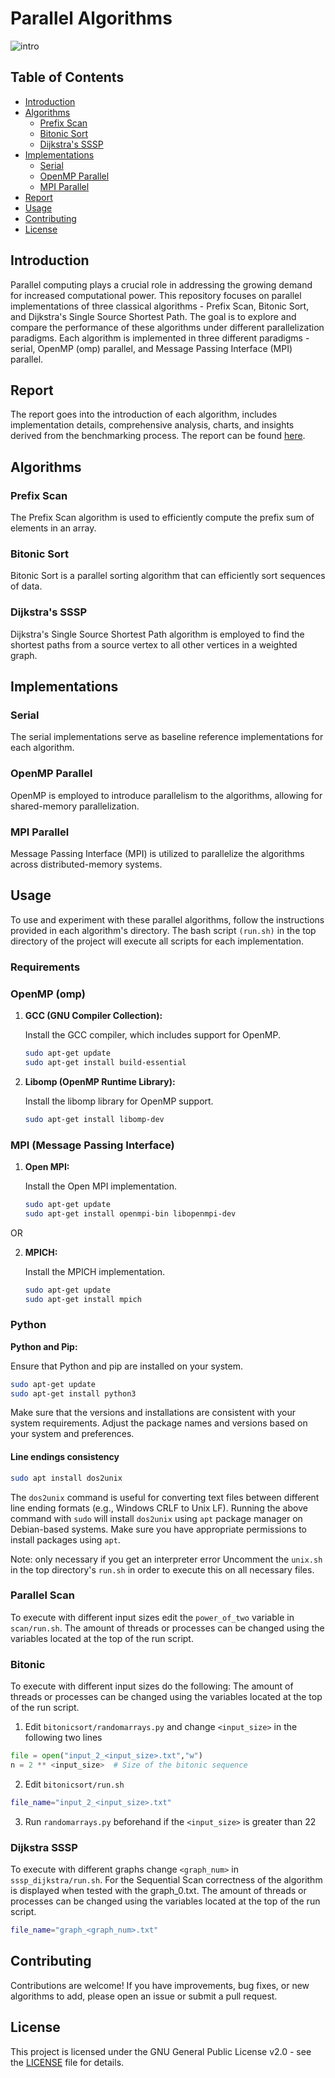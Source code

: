 # Parallel Algorithms 

![intro](https://github.com/SahilDinanath/parallel_algorithms/assets/46680594/b782e609-dfdb-4c19-b020-b78222e51618)


## Table of Contents
- [Introduction](#introduction)
- [Algorithms](#algorithms)
  - [Prefix Scan](#prefix-scan)
  - [Bitonic Sort](#bitonic-sort)
  - [Dijkstra's SSSP](#dijkstras-sssp)
- [Implementations](#implementations)
  - [Serial](#serial)
  - [OpenMP Parallel](#openmp-parallel)
  - [MPI Parallel](#mpi-parallel)
- [Report](#report)
- [Usage](#usage)
- [Contributing](#contributing)
- [License](#license)

## Introduction

Parallel computing plays a crucial role in addressing the growing demand for increased computational power. This repository focuses on parallel implementations of three classical algorithms - Prefix Scan, Bitonic Sort, and Dijkstra's Single Source Shortest Path. The goal is to explore and compare the performance of these algorithms under different parallelization paradigms. Each algorithm is implemented in three different paradigms - serial, OpenMP (omp) parallel, and Message Passing Interface (MPI) parallel. 

## Report
The report goes into the introduction of each algorithm, includes implementation details, comprehensive analysis, charts, and insights derived from the benchmarking process. The report can be found [here](report/report.pdf). 

## Algorithms

### Prefix Scan

The Prefix Scan algorithm is used to efficiently compute the prefix sum of elements in an array.

### Bitonic Sort

Bitonic Sort is a parallel sorting algorithm that can efficiently sort sequences of data.

### Dijkstra's SSSP

Dijkstra's Single Source Shortest Path algorithm is employed to find the shortest paths from a source vertex to all other vertices in a weighted graph.

## Implementations

### Serial

The serial implementations serve as baseline reference implementations for each algorithm.

### OpenMP Parallel

OpenMP is employed to introduce parallelism to the algorithms, allowing for shared-memory parallelization.

### MPI Parallel

Message Passing Interface (MPI) is utilized to parallelize the algorithms across distributed-memory systems.


## Usage

To use and experiment with these parallel algorithms, follow the instructions provided in each algorithm's directory. The bash script `(run.sh)` in the top directory of the project will execute all scripts for each implementation.

### Requirements
### OpenMP (omp)

1. **GCC (GNU Compiler Collection):**
   
   Install the GCC compiler, which includes support for OpenMP.

   ```bash
   sudo apt-get update
   sudo apt-get install build-essential
   ```

2. **Libomp (OpenMP Runtime Library):**

   Install the libomp library for OpenMP support.

   ```bash
   sudo apt-get install libomp-dev
   ```

### MPI (Message Passing Interface)

1. **Open MPI:**

   Install the Open MPI implementation.

   ```bash
   sudo apt-get update
   sudo apt-get install openmpi-bin libopenmpi-dev
   ```
OR

2. **MPICH:**

   Install the MPICH implementation.

   ```bash
   sudo apt-get update
   sudo apt-get install mpich
   ```

### Python

 **Python and Pip:**

   Ensure that Python and pip are installed on your system.

   ```bash
   sudo apt-get update
   sudo apt-get install python3
   ```

Make sure that the versions and installations are consistent with your system requirements. Adjust the package names and versions based on your system and preferences.

#### Line endings consistency
```bash
sudo apt install dos2unix
```
The `dos2unix` command is useful for converting text files between different line ending formats (e.g., Windows CRLF to Unix LF). Running the above command with `sudo` will install `dos2unix` using `apt` package manager on Debian-based systems. Make sure you have appropriate permissions to install packages using `apt`.

Note: only necessary if you get an interpreter error
Uncomment the `unix.sh` in the top directory's `run.sh` in order to execute this on all necessary files.

### Parallel Scan
To execute with different input sizes edit the `power_of_two` variable in `scan/run.sh`.
The amount of threads or processes can be changed using the variables located at the top of the run script. 
### Bitonic
To execute with different input sizes do the following:
The amount of threads or processes can be changed using the variables located at the top of the run script. 
1. Edit `bitonicsort/randomarrays.py` and change `<input_size>` in the following two lines
```py
file = open("input_2_<input_size>.txt","w")
n = 2 ** <input_size>  # Size of the bitonic sequence
```
2. Edit `bitonicsort/run.sh` 
```bash
file_name="input_2_<input_size>.txt"
```
3. Run `randomarrays.py` beforehand if the `<input_size>` is greater than 22
### Dijkstra SSSP
To execute with different graphs change `<graph_num>` in ``sssp_dijkstra/run.sh``.
For the Sequential Scan correctness of the algorithm is displayed when tested with the graph_0.txt.
The amount of threads or processes can be changed using the variables located at the top of the run script. 
```bash
file_name="graph_<graph_num>.txt"
```

## Contributing

Contributions are welcome! If you have improvements, bug fixes, or new algorithms to add, please open an issue or submit a pull request.

## License

This project is licensed under the GNU General Public License v2.0 - see the [LICENSE](LICENSE) file for details.
